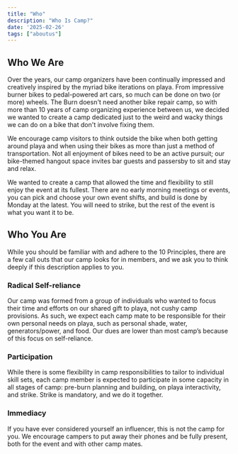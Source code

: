 ```yaml
---
title: "Who"
description: "Who Is Camp?"
date: '2025-02-26'
tags: ["aboutus"]
---
```


## Who We Are

Over the years, our camp organizers have been continually impressed and
creatively inspired by the myriad bike iterations on playa. From impressive
burner bikes to pedal-powered art cars, so much can be done on two (or more)
wheels. The Burn doesn't need another bike repair camp, so with more than 10
years of camp organizing experience between us, we decided we wanted to create
a camp dedicated just to the weird and wacky things we can do on a bike that
don't involve fixing them.

We encourage camp visitors to think outside the bike when both getting around
playa and when using their bikes as more than just a method of transportation.
Not all enjoyment of bikes need to be an active pursuit; our bike-themed hangout
space invites bar guests and passersby to sit and stay and relax.

We wanted to create a camp that allowed the time and flexibility to still enjoy
the event at its fullest. There are no early morning meetings or events, you can
pick and choose your own event shifts, and build is done by Monday at the
latest. You will need to strike, but the rest of the event is what you want it
to be.

## Who You Are

While you should be familiar with and adhere to the 10 Principles, there are a
few call outs that our camp looks for in members, and we ask you to think deeply
if this description applies to you.

### Radical Self-reliance

Our camp was formed from a group of individuals who wanted to focus their time
and efforts on our shared gift to playa, not cushy camp provisions. As such, we
expect each camp mate to be responsible for their own personal needs on playa,
such as personal shade, water, generators/power, and food. Our dues are lower
than most camp’s because of this focus on self-reliance.

### Participation

While there is some flexibility in camp responsibilities to tailor to individual
skill sets, each camp member is expected to participate in some capacity in all
stages of camp: pre-burn planning and building, on playa interactivity, and
strike. Strike is mandatory, and we do it together.

### Immediacy

If you have ever considered yourself an influencer, this is not the camp for
you. We encourage campers to put away their phones and be fully present, both
for the event and with other camp mates.
